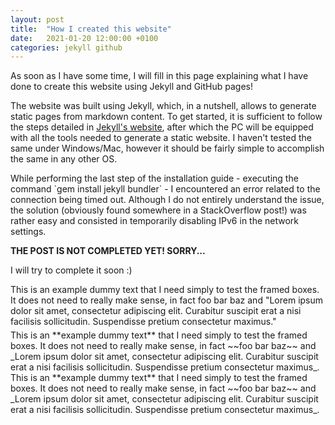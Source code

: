 ```yaml
---
layout: post
title:  "How I created this website"
date:   2021-01-20 12:00:00 +0100
categories: jekyll github
---
```

<link rel=“stylesheet” type=“text/css” href=“styles.css”>

As soon as I have some time, I will fill in this page explaining what I have
done to create this website using Jekyll and GitHub pages!

<!--
SOURCES:
https://github.com/jekyll/minima
https://blog.slowb.ro/dark-theme-for-minima-jekyll/
https://jekyllrb.com/docs/installation/ubuntu/
https://programminghistorian.org/en/lessons/building-static-sites-with-jekyll-github-pages
-->


The website was built using Jekyll, which, in a nutshell, allows to generate
static pages from markdown content. To get started, it is sufficient to follow
the steps detailed in [Jekyll's website](https://jekyllrb.com/docs/installation/ubuntu/),
after which the PC will be equipped with all the tools needed to generate a
static website. I haven't tested the same under Windows/Mac, however it should
be fairly simple to accomplish the same in any other OS.

<div class="warnbox" markdown="1">
  While performing the last step of the installation guide - executing the
  command `gem install jekyll bundler` - I encountered an error related to
  the connection being timed out. Although I do not entirely understand the
  issue, the solution (obviously found somewhere in a StackOverflow post!)
  was rather easy and consisted in temporarily disabling IPv6 in the
  network settings.
</div>

**THE POST IS NOT COMPLETED YET! SORRY...**

I will try to complete it soon :)

<div class="errorbox" markdown="0" style="padding-bottom:5px">
  This is an example dummy text that I need simply to test the framed boxes.
  It does not need to really make sense, in fact foo bar baz and "Lorem ipsum
  dolor sit amet, consectetur adipiscing elit. Curabitur suscipit erat a nisi
  facilisis sollicitudin. Suspendisse pretium consectetur maximus."
</div>

<div class="framedbox" markdown="1">
  This is an **example dummy text** that I need simply to test the framed boxes.
  It does not need to really make sense, in fact ~~foo bar baz~~ and _Lorem ipsum
  dolor sit amet, consectetur adipiscing elit. Curabitur suscipit erat a nisi
  facilisis sollicitudin. Suspendisse pretium consectetur maximus_.
</div>

<div class="okbox" markdown="1">
  This is an **example dummy text** that I need simply to test the framed boxes.
  It does not need to really make sense, in fact ~~foo bar baz~~ and _Lorem ipsum
  dolor sit amet, consectetur adipiscing elit. Curabitur suscipit erat a nisi
  facilisis sollicitudin. Suspendisse pretium consectetur maximus_.
</div>
